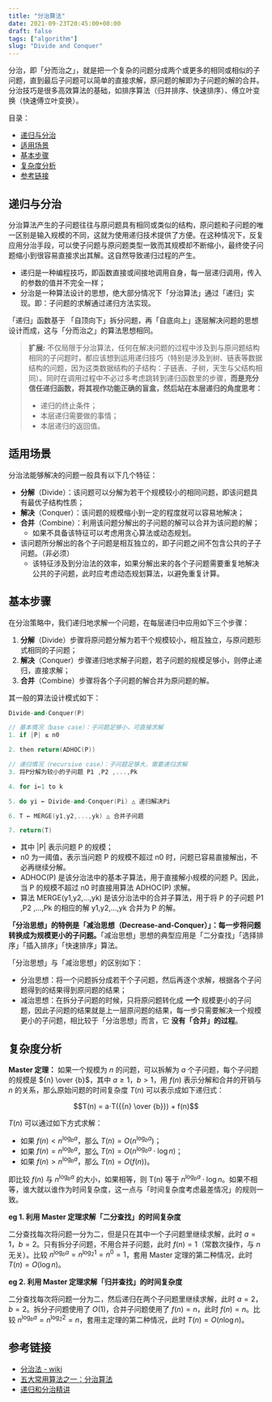 ```yaml
---
title: "分治算法"
date: 2021-09-23T20:45:00+08:00
draft: false
tags: ["algorithm"]
slug: "Divide and Conquer"
---
```


分治，即「分而治之」，就是把一个复杂的问题分成两个或更多的相同或相似的子问题，直到最后子问题可以简单的直接求解，原问题的解即为子问题的解的合并。分治技巧是很多高效算法的基础，如排序算法（归并排序、快速排序）、傅立叶变换（快速傅立叶变换）。

目录：

- [递归与分治](#递归与分治)
- [适用场景](#适用场景)
- [基本步骤](#基本步骤)
- [复杂度分析](#复杂度分析)
- [参考链接](#参考链接)

## 递归与分治

分治算法产生的子问题往往与原问题具有相同或类似的结构，原问题和子问题的唯一区别是输入规模的不同，这就为使用递归技术提供了方便。在这种情况下，反复应用分治手段，可以使子问题与原问题类型一致而其规模却不断缩小，最终使子问题缩小到很容易直接求出其解。这自然导致递归过程的产生。

* 递归是一种编程技巧，即函数直接或间接地调用自身，每一层递归调用，传入的参数的值并不完全一样；
* 分治是一种算法设计的思想，绝大部分情况下「分治算法」通过「递归」实现。即：子问题的求解通过递归方法实现。

「递归」函数基于 「自顶向下」拆分问题，再「自底向上」逐层解决问题的思想设计而成，这与「分而治之」的算法思想相同。

> **扩展:** 不仅局限于分治算法，任何在解决问题的过程中涉及到与原问题结构相同的子问题时，都应该想到运用递归技巧（特别是涉及到树、链表等数据结构的问题，因为这类数据结构的子结构：子链表、子树，天生与父结构相同）。同时在调用过程中不必过多考虑跳转到递归函数里的步骤，**而是充分信任递归函数，将其视作功能正确的盲盒，然后站在本层递归的角度思考：**
>
> * 递归的终止条件；
> * 本层递归需要做的事情；
> * 本层递归的返回值。

## 适用场景

分治法能够解决的问题一般具有以下几个特征：

* **分解**（Divide）：该问题可以分解为若干个规模较小的相同问题，即该问题具有最优子结构性质；
* **解决**（Conquer）：该问题的规模缩小到一定的程度就可以容易地解决；
* **合并**（Combine）：利用该问题分解出的子问题的解可以合并为该问题的解；
  * 如果不具备该特征可以考虑用贪心算法或动态规划。
* 该问题所分解出的各个子问题是相互独立的，即子问题之间不包含公共的子子问题。（非必须）
  * 该特征涉及到分治法的效率，如果分解出来的各个子问题需要重复地解决公共的子问题，此时应考虑动态规划算法，以避免重复计算。

## 基本步骤

在分治策略中，我们递归地求解一个问题，在每层递归中应用如下三个步骤：

1. **分解**（Divide）步骤将原问题分解为若干个规模较小，相互独立，与原问题形式相同的子问题；
2. **解决**（Conquer）步骤递归地求解子问题，若子问题的规模足够小，则停止递归，直接求解；
3. **合并**（Combine）步骤将各个子问题的解合并为原问题的解。

其一般的算法设计模式如下：

```C++
Divide-and-Conquer(P)

// 基本情况（base case）：子问题足够小，可直接求解
1. if |P| ≤ n0

2. then return(ADHOC(P))

// 递归情况（recursive case）：子问题足够大，需要递归求解
3. 将P分解为较小的子问题 P1 ,P2 ,...,Pk

4. for i←1 to k

5. do yi ← Divide-and-Conquer(Pi) △ 递归解决Pi

6. T ← MERGE(y1,y2,...,yk) △ 合并子问题

7. return(T)
```

* 其中 |P| 表示问题 P 的规模；
* n0 为一阈值，表示当问题 P 的规模不超过 n0 时，问题已容易直接解出，不必再继续分解。
* ADHOC(P) 是该分治法中的基本子算法，用于直接解小规模的问题 P。因此，当 P 的规模不超过 n0 时直接用算法 ADHOC(P) 求解。
* 算法 MERGE(y1,y2,...,yk) 是该分治法中的合并子算法，用于将 P 的子问题 P1 ,P2 ,...,Pk 的相应的解 y1,y2,...,yk 合并为 P 的解。

**「分治思想」的特例是「减治思想（Decrease-and-Conquer）」：每一步将问题转换成为规模更小的子问题。**「减治思想」思想的典型应用是「二分查找」「选择排序」「插入排序」「快速排序」算法。

「分治思想」与「减治思想」的区别如下：

* 分治思想：将一个问题拆分成若干个子问题，然后再逐个求解，根据各个子问题得到的结果得到原问题的结果；
* 减治思想：在拆分子问题的时候，只将原问题转化成 **一个** 规模更小的子问题，因此子问题的结果就是上一层原问题的结果，每一步只需要解决一个规模更小的子问题，相比较于「分治思想」而言，它 **没有「合并」的过程**。

## 复杂度分析

**Master 定理：** 如果一个规模为 $n$ 的问题，可以拆解为 $a$ 个子问题，每个子问题的规模是 ${n} \over {b}$，其中 $a \geq 1$，$b>1$，用 $f(n)$ 表示分解和合并的开销与 $n$ 的关系，那么原始问题的时间复杂度 $T(n)$ 可以表示成如下递归式：

$$T(n) = a⋅T({{n} \over {b}}) + f(n)$$

$T(n)$ 可以通过如下方式求解：

* 如果 $f(n) < n ^ {\log_b a}$，那么 $T(n) = O(n ^ {\log_b a})$；
* 如果 $f(n) = n ^ {\log_b a}$，那么 $T(n) = O(n ^ {\log_b a}⋅\log n)$；
* 如果 $f(n) > n ^ {\log_b a}$，那么 $T(n) = O(f(n))$。

即比较 $f(n)$ 与 $n ^ {\log_b a}$ 的大小，如果相等，则 T(n) 等于 $n ^ {\log_b a}⋅\log n$。如果不相等，谁大就以谁作为时间复杂度，这一点与「时间复杂度考虑最差情况」的规则一致。

**eg 1. 利用 Master 定理求解「二分查找」的时间复杂度**

二分查找每次将问题一分为二，但是只在其中一个子问题里继续求解，此时 $a = 1$，$b = 2$。只有拆分子问题，不用合并子问题，此时 $f(n) = 1$（常数次操作，与 $n$ 无关）。比较 $n^{\log_{b}a} = n^{\log_{2}1} = n^{0} = 1$，套用 Master 定理的第二种情况，此时 $T(n) = O(\log n)$。

**eg 2. 利用 Master 定理求解「归并查找」的时间复杂度**

二分查找每次将问题一分为二，然后递归在两个子问题里继续求解，此时 $a = 2$，$b = 2$。拆分子问题使用了 $O(1)$，合并子问题使用了 $f(n) = n$，此时 $f(n) = n$。比较 $n^{\log_{b}a} = n^{\log_{2}2} = n$，套用主定理的第二种情况，此时 $T(n) = O(n \log n)$。

## 参考链接

* [分治法 - wiki](https://zh.wikipedia.org/wiki/%E5%88%86%E6%B2%BB%E6%B3%95)
* [五大常用算法之一：分治算法](https://www.cnblogs.com/steven_oyj/archive/2010/05/22/1741370.html)
* [递归和分治精讲](https://leetcode-cn.com/leetbook/read/recursion-and-divide-and-conquer/rvhne3/)

